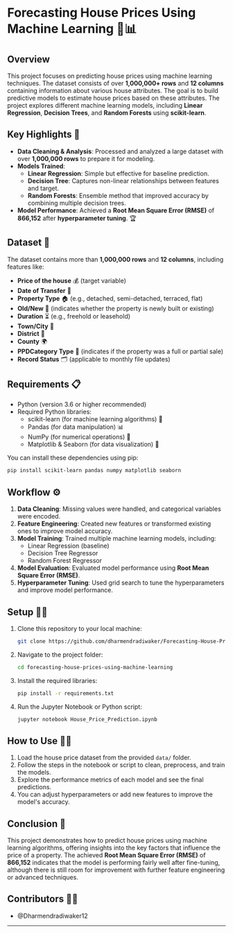 # Forecasting House Prices Using Machine Learning 🏡📊

## Overview
This project focuses on predicting house prices using machine learning techniques. The dataset consists of over **1,000,000+ rows** and **12 columns** containing information about various house attributes. The goal is to build predictive models to estimate house prices based on these attributes. The project explores different machine learning models, including **Linear Regression**, **Decision Trees**, and **Random Forests** using **scikit-learn**.

## Key Highlights 🔑
- **Data Cleaning & Analysis**: Processed and analyzed a large dataset with over **1,000,000 rows** to prepare it for modeling.
- **Models Trained**:
  - **Linear Regression**: Simple but effective for baseline prediction.
  - **Decision Tree**: Captures non-linear relationships between features and target.
  - **Random Forests**: Ensemble method that improved accuracy by combining multiple decision trees.
- **Model Performance**: Achieved a **Root Mean Square Error (RMSE)** of **866,152** after **hyperparameter tuning**. 🏆

## Dataset 📁
The dataset contains more than **1,000,000 rows** and **12 columns**, including features like:
- **Price of the house** 💰 (target variable)
- **Date of Transfer** 📅
- **Property Type** 🏠 (e.g., detached, semi-detached, terraced, flat)
- **Old/New** 🏡 (indicates whether the property is newly built or existing)
- **Duration** ⏳ (e.g., freehold or leasehold)
- **Town/City** 📍
- **District** 🏢
- **County** 🌍
- **PPDCategory Type** 🔖 (indicates if the property was a full or partial sale)
- **Record Status** 🗂️ (applicable to monthly file updates)

## Requirements 📋
- Python (version 3.6 or higher recommended)
- Required Python libraries:
  - scikit-learn (for machine learning algorithms) 🤖
  - Pandas (for data manipulation) 📊
  - NumPy (for numerical operations) 🔢
  - Matplotlib & Seaborn (for data visualization) 🎨

You can install these dependencies using pip:
```bash
pip install scikit-learn pandas numpy matplotlib seaborn
```

## Workflow ⚙️
1. **Data Cleaning**: Missing values were handled, and categorical variables were encoded.
2. **Feature Engineering**: Created new features or transformed existing ones to improve model accuracy.
3. **Model Training**: Trained multiple machine learning models, including:
   - Linear Regression (baseline)
   - Decision Tree Regressor
   - Random Forest Regressor
4. **Model Evaluation**: Evaluated model performance using **Root Mean Square Error (RMSE)**.
5. **Hyperparameter Tuning**: Used grid search to tune the hyperparameters and improve model performance.

## Setup 🧑‍💻
1. Clone this repository to your local machine:
   ```bash
   git clone https://github.com/dharmendradiwaker/Forecasting-House-Prices-Using-Machine-Learning.git
   ```

2. Navigate to the project folder:
   ```bash
   cd forecasting-house-prices-using-machine-learning
   ```

3. Install the required libraries:
   ```bash
   pip install -r requirements.txt
   ```

4. Run the Jupyter Notebook or Python script:
   ```bash
   jupyter notebook House_Price_Prediction.ipynb
   ```

## How to Use 🧑‍💻
1. Load the house price dataset from the provided `data/` folder.
2. Follow the steps in the notebook or script to clean, preprocess, and train the models.
3. Explore the performance metrics of each model and see the final predictions.
4. You can adjust hyperparameters or add new features to improve the model's accuracy.

## Conclusion 📌
This project demonstrates how to predict house prices using machine learning algorithms, offering insights into the key factors that influence the price of a property. The achieved **Root Mean Square Error (RMSE)** of **866,152** indicates that the model is performing fairly well after fine-tuning, although there is still room for improvement with further feature engineering or advanced techniques.

## Contributors 🙋‍♂️
- @Dharmendradiwaker12

---
